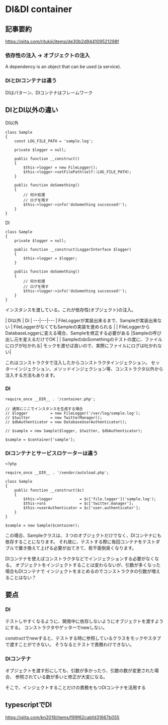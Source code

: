 # DI&DI container

## 記事要約

https://qiita.com/ritukiii/items/de30b2d944109521298f

### 依存性の注入 -> オブジェクトの注入

A dependency is an object that can be used (a service).

### DIとDIコンテナは違う

DIはパターン、DIコンテナはフレームワーク


## DIとDI以外の違い

DI以外
```
class Sample
{
    const LOG_FILE_PATH = 'sample.log';

    private $logger = null;

    public function __construct()
    {
        $this->logger = new FileLogger();
        $this->logger->setFilePath(self::LOG_FILE_PATH);
    }

    public function doSomething()
    {
        // 何か処理
        // ログを残す
        $this->logger->info('doSomething successed!');
    }
}
```

DI
```
class Sample
{
    private $logger = null;

    public function __construct(LoggerInterface $logger)
    {
        $this->logger = $logger;
    }

    public function doSomething()
    {
        // 何か処理
        // ログを残す
        $this->logger->info('doSomething successed!');
    }
}
```

インスタンスを渡している。これが依存性(オブジェクト)の注入。

| DI以外 | Di |
---|---|---
| FileLoggerが実装出来るまで、Sampleが実装出来ない | FileLoggerがなくてもSampleの実装を進められる |
| FileLoggerからDatabaseLoggerに変える場合、Sampleを修正する必要がある |Sampleの呼び出し元を変えるだけでOK |
| SampleのdoSomethingのテストの度に、ファイルにログが吐かれる| モックを渡せば良いので、実際にファイルにログは吐かれない|

これはコンストラクタで注入したからコンストラクタインジェクション。
セッターインジェクション、メソッドインジェクション等、コンストラクタ以外から注入する方法もあります。

### DI

```
require_once __DIR__ . '/container.php';

// 通常にここでインスタンスを生成する場合
// $logger          = new FileLogger('/var/log/sample.log');
// $twitter         = new TwitterManager();
// $dbAuthenticator = new DatabaseUserAuthenticator();

// $sample = new Sample($logger, $twitter, $dbAuthenticator);

$sample = $container['sample'];
```



### DIコンテナとサービスロケーターは違う

```
<?php

require_once __DIR__ . '/vendor/autoload.php';

class Sample
{
    public function __construct($c)
    {
        $this->logger            = $c['file.logger']('sample.log');
        $this->sns               = $c['twitter.manager'];
        $this->userAuthenticator = $c['user.authenticator'];
    }
}

$sample = new Sample($container);
```

この場合、Sampleクラスは、３つのオブジェクトだけでなく、DIコンテナにも依存することになります。
それ故に、テストする際に毎回コンテナをテストダブルで置き換えて上げる必要が出てきて、若干面倒臭くなります。


DIコンテナを使えばコンストラクタなどでインジェクションする必要がなくなる。
オブジェクトをインジェクトすることは変わらないが、引数が多くなった場合もDIコンテナで
インジェクトをまとめるのでコンストラクタの引数が増えることはない？


## 要点
### DI

テストしやすくなるように、開発中に依存しないようにオブジェクトを渡すようにする。
コンストラクタやゲッターでnewしない。

constructでnewすると、テストする時に参照しているクラスをモックやスタブで渡すことができない。
そうなるとテストで責務わけできない。

### DIコンテナ

オブジェクトを渡す形にしても、引数が多かったり、引数の数が変更された場合、
参照されている数が多いと修正が大変になる。

そこで、インジェクトすることだけの責務をもつDIコンテナを活用する


## typescriptでDI

https://qiita.com/kn2018/items/f99f62cabfd31667b055
